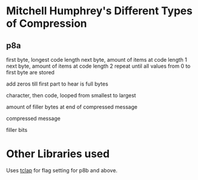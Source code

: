 # Mitchell Humphrey's Different Types of Compression

## p8a

first byte, longest code length
next byte, amount of items at code length 1
next byte, amount of items at code length 2
repeat until all values from 0 to first byte are stored

add zeros till first part to hear is full bytes

character, then code, looped from smallest to largest

amount of filler bytes at end of compressed message

compressed message

filler bits

# Other Libraries used

Uses [tclap](http://tclap.sourceforge.net/) for flag setting for p8b and above.

